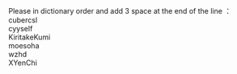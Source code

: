 Please in dictionary order and add 3 space at the end of the line ：   
cubercsl   
cyyself   
KiritakeKumi   
moesoha   
wzhd   
XYenChi   

